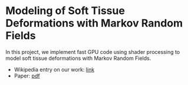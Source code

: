 # Modeling of Soft Tissue Deformations with Markov Random Fields

In this project, we implement fast GPU code using shader processing to model soft tissue deformations with Markov Random Fields.

* Wikipedia entry on our work: [link](https://en.wikipedia.org/wiki/Write-only_memory_(engineering)#cite_ref-7)
* Paper: [pdf](http://link.springer.com/chapter/10.1007%2F978-1-84882-565-9_9)
